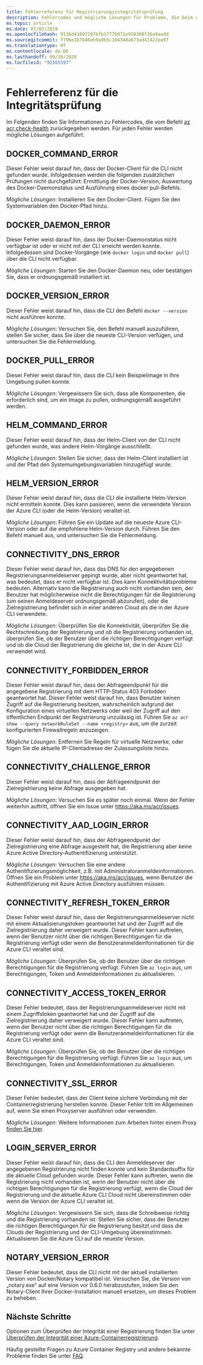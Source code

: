```yaml
---
title: Fehlerreferenz für Registrierungsintegritätsprüfung
description: Fehlercodes und mögliche Lösungen für Probleme, die beim Ausführen des Diagnosebefehls az acr check-health in Azure Container Registry gefunden wurden.
ms.topic: article
ms.date: 07/02/2019
ms.openlocfilehash: 9136d41097207bfb17776071e958308f36a9aadd
ms.sourcegitcommit: f796e1b7b46eb9a9b5c104348a673ad41422ea97
ms.translationtype: HT
ms.contentlocale: de-DE
ms.lasthandoff: 09/30/2020
ms.locfileid: "91565597"
---
```

# <a name="health-check-error-reference"></a>Fehlerreferenz für die Integritätsprüfung

Im Folgenden finden Sie Informationen zu Fehlercodes, die vom Befehl [az acr check-health][az-acr-check-health] zurückgegeben werden. Für jeden Fehler werden mögliche Lösungen aufgeführt.

## <a name="docker_command_error"></a>DOCKER_COMMAND_ERROR

Dieser Fehler weist darauf hin, dass der Docker-Client für die CLI nicht gefunden wurde. Infolgedessen werden die folgenden zusätzlichen Prüfungen nicht durchgeführt: Ermittlung der Docker-Version, Auswertung des Docker-Daemonstatus und Ausführung eines docker pull-Befehls.

*Mögliche Lösungen*: Installieren Sie den Docker-Client. Fügen Sie den Systemvariablen den Docker-Pfad hinzu.

## <a name="docker_daemon_error"></a>DOCKER_DAEMON_ERROR

Dieser Fehler weist darauf hin, dass der Docker-Daemonstatus nicht verfügbar ist oder er nicht mit der CLI erreicht werden konnte. Infolgedessen sind Docker-Vorgänge (wie `docker login` und `docker pull`) über die CLI nicht verfügbar.

*Mögliche Lösungen*: Starten Sie den Docker-Daemon neu, oder bestätigen Sie, dass er ordnungsgemäß installiert ist.

## <a name="docker_version_error"></a>DOCKER_VERSION_ERROR

Dieser Fehler weist darauf hin, dass die CLI den Befehl `docker --version` nicht ausführen konnte.

*Mögliche Lösungen*: Versuchen Sie, den Befehl manuell auszuführen, stellen Sie sicher, dass Sie über die neueste CLI-Version verfügen, und untersuchen Sie die Fehlermeldung.

## <a name="docker_pull_error"></a>DOCKER_PULL_ERROR

Dieser Fehler weist darauf hin, dass die CLI kein Beispielimage in Ihre Umgebung pullen konnte.

*Mögliche Lösungen*: Vergewissern Sie sich, dass alle Komponenten, die erforderlich sind, um ein Image zu pullen, ordnungsgemäß ausgeführt werden.

## <a name="helm_command_error"></a>HELM_COMMAND_ERROR

Dieser Fehler weist darauf hin, dass der Helm-Client von der CLI nicht gefunden wurde, was andere Helm-Vorgänge ausschließt.

*Mögliche Lösungen*: Stellen Sie sicher, dass der Helm-Client installiert ist und der Pfad den Systemumgebungsvariablen hinzugefügt wurde.

## <a name="helm_version_error"></a>HELM_VERSION_ERROR

Dieser Fehler weist darauf hin, dass die CLI die installierte Helm-Version nicht ermitteln konnte. Dies kann passieren, wenn die verwendete Version der Azure CLI (oder die Helm-Version) veraltet ist.

*Mögliche Lösungen*: Führen Sie ein Update auf die neueste Azure CLI-Version oder auf die empfohlene Helm-Version durch. Führen Sie den Befehl manuell aus, und untersuchen Sie die Fehlermeldung.

## <a name="connectivity_dns_error"></a>CONNECTIVITY_DNS_ERROR

Dieser Fehler weist darauf hin, dass das DNS für den angegebenen Registrierungsanmeldeserver gepingt wurde, aber nicht geantwortet hat, was bedeutet, dass er nicht verfügbar ist. Dies kann Konnektivitätsprobleme bedeuten. Alternativ kann die Registrierung auch nicht vorhanden sein, der Benutzer hat möglicherweise nicht die Berechtigungen für die Registrierung (um seinen Anmeldeserver ordnungsgemäß abzurufen), oder die Zielregistrierung befindet sich in einer anderen Cloud als die in der Azure CLI verwendete.

*Mögliche Lösungen*: Überprüfen Sie die Konnektivität, überprüfen Sie die Rechtschreibung der Registrierung und ob die Registrierung vorhanden ist, überprüfen Sie, ob der Benutzer über die richtigen Berechtigungen verfügt und ob die Cloud der Registrierung die gleiche ist, die in der Azure CLI verwendet wird.

## <a name="connectivity_forbidden_error"></a>CONNECTIVITY_FORBIDDEN_ERROR

Dieser Fehler weist darauf hin, dass der Abfrageendpunkt für die angegebene Registrierung mit dem HTTP-Status 403 Forbidden geantwortet hat. Dieser Fehler weist darauf hin, dass Benutzer keinen Zugriff auf die Registrierung besitzen, wahrscheinlich aufgrund der Konfiguration eines virtuellen Netzwerks oder weil der Zugriff auf den öffentlichen Endpunkt der Registrierung unzulässig ist. Führen Sie `az acr show --query networkRuleSet --name <registry>` aus, um die zurzeit konfigurierten Firewallregeln anzuzeigen.

*Mögliche Lösungen*: Entfernen Sie Regeln für virtuelle Netzwerke, oder fügen Sie die aktuelle IP-Clientadresse der Zulassungsliste hinzu.

## <a name="connectivity_challenge_error"></a>CONNECTIVITY_CHALLENGE_ERROR

Dieser Fehler weist darauf hin, dass der Abfrageendpunkt der Zielregistrierung keine Abfrage ausgegeben hat.

*Mögliche Lösungen*: Versuchen Sie es später noch einmal. Wenn der Fehler weiterhin auftritt, öffnen Sie ein Issue unter https://aka.ms/acr/issues.

## <a name="connectivity_aad_login_error"></a>CONNECTIVITY_AAD_LOGIN_ERROR

Dieser Fehler weist darauf hin, dass der Abfrageendpunkt der Zielregistrierung eine Abfrage ausgestellt hat, die Registrierung aber keine Azure Active Directory-Authentifizierung unterstützt.

*Mögliche Lösungen*: Versuchen Sie eine andere Authentifizierungsmöglichkeit, z.B. mit Administratoranmeldeinformationen. Öffnen Sie ein Problem unter https://aka.ms/acr/issues, wenn Benutzer die Authentifizierung mit Azure Active Directory ausführen müssen.

## <a name="connectivity_refresh_token_error"></a>CONNECTIVITY_REFRESH_TOKEN_ERROR

Dieser Fehler weist darauf hin, dass der Registrierungsanmeldeserver nicht mit einem Aktualisierungstoken geantwortet hat und der Zugriff auf die Zielregistrierung daher verweigert wurde. Dieser Fehler kann auftreten, wenn der Benutzer nicht über die richtigen Berechtigungen für die Registrierung verfügt oder wenn die Benutzeranmeldeinformationen für die Azure CLI veraltet sind.

*Mögliche Lösungen*: Überprüfen Sie, ob der Benutzer über die richtigen Berechtigungen für die Registrierung verfügt. Führen Sie `az login` aus, um Berechtigungen, Token und Anmeldeinformationen zu aktualisieren.

## <a name="connectivity_access_token_error"></a>CONNECTIVITY_ACCESS_TOKEN_ERROR

Dieser Fehler bedeutet, dass der Registrierungsanmeldeserver nicht mit einem Zugriffstoken geantwortet hat und der Zugriff auf die Zielregistrierung daher verweigert wurde. Dieser Fehler kann auftreten, wenn der Benutzer nicht über die richtigen Berechtigungen für die Registrierung verfügt oder wenn die Benutzeranmeldeinformationen für die Azure CLI veraltet sind.

*Mögliche Lösungen*: Überprüfen Sie, ob der Benutzer über die richtigen Berechtigungen für die Registrierung verfügt. Führen Sie `az login` aus, um Berechtigungen, Token und Anmeldeinformationen zu aktualisieren.

## <a name="connectivity_ssl_error"></a>CONNECTIVITY_SSL_ERROR

Dieser Fehler bedeutet, dass der Client keine sichere Verbindung mit der Containerregistrierung herstellen konnte. Dieser Fehler tritt im Allgemeinen auf, wenn Sie einen Proxyserver ausführen oder verwenden.

*Mögliche Lösungen*: Weitere Informationen zum Arbeiten hinter einem Proxy [finden Sie hier](/cli/azure/use-cli-effectively).

## <a name="login_server_error"></a>LOGIN_SERVER_ERROR

Dieser Fehler weist darauf hin, dass die CLI den Anmeldeserver der angegebenen Registrierung nicht finden konnte und kein Standardsuffix für die aktuelle Cloud gefunden wurde. Dieser Fehler kann auftreten, wenn die Registrierung nicht vorhanden ist, wenn der Benutzer nicht über die richtigen Berechtigungen für die Registrierung verfügt, wenn die Cloud der Registrierung und die aktuelle Azure CLI Cloud nicht übereinstimmen oder wenn die Version der Azure CLI veraltet ist.

*Mögliche Lösungen*: Vergewissern Sie sich, dass die Schreibweise richtig und die Registrierung vorhanden ist. Stellen Sie sicher, dass der Benutzer die richtigen Berechtigungen für die Registrierung besitzt und dass die Clouds der Registrierung und der CLI-Umgebung übereinstimmen. Aktualisieren Sie die Azure CLI auf die neueste Version.

## <a name="notary_version_error"></a>NOTARY_VERSION_ERROR

Dieser Fehler bedeutet, dass die CLI nicht mit der aktuell installierten Version von Docker/Notary kompatibel ist. Versuchen Sie, die Version von „notary.exe“ auf eine Version vor 0.6.0 herabzustufen, indem Sie den Notary-Client Ihrer Docker-Installation manuell ersetzen, um dieses Problem zu beheben.

## <a name="next-steps"></a>Nächste Schritte

Optionen zum Überprüfen der Integrität einer Registrierung finden Sie unter [Überprüfen der Integrität einer Azure-Containerregistrierung](container-registry-check-health.md).

Häufig gestellte Fragen zu Azure Container Registry und andere bekannte Probleme finden Sie unter [FAQ](container-registry-faq.md).





<!-- LINKS - internal -->
[az-acr-check-health]: /cli/azure/acr#az-acr-check-health
